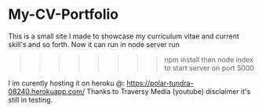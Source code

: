 # My-CV-Portfolio
This is a small site I made to showcase my curriculum vitae and current skill's and so forth.
Now it can run in node server 
run 
>>>>>>>>npm install 
then 
>>>>>>>>node index 
to start server on port 5000

I im curently hosting it on heroku @: https://polar-tundra-08240.herokuapp.com/ Thanks to Traversy Media (youtube)
disclaimer it's still in testing.
